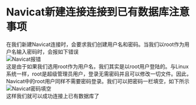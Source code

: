 # Navicat新建连接连接到已有数据库注意事项
在我们新建Navicat连接时，会要求我们创建用户名和密码。当我们以root作为用户名输入密码时，会报如下错误  
![Navicat报错](../photos/5.png)  
这是由于如果我们选用root作为用户名，我们其实是以root用户登陆的。与Linux系统一样，root是超级管理员用户，登录无需密码并且可以修改一切文件。因此，Navicat中的root用户同样不需要密码登录。我们可以把密码一栏填空，如下所示  
![Navicat密码填空](../photos/6.png)  
这样我们就可以成功连接上已有数据库了